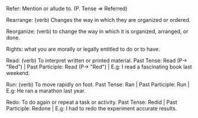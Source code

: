 Refer: Mention or allude to. (P. Tense => Referred) 

Rearrange: (verb) Changes the way in which they are organized or ordered. 

Reorganize: (verb) to change the way in which it is organized, arranged, or done. 

Rights: what you are morally or legally entitled to do or to have. 

Read: (verb) To interpret written or printed material. Past Tense: Read (P-> "Red") | Past Participle: Read (P-> "Red") | E.g: I read a fascinating book last weekend. 

Run: (verb) To move rapidly on foot. Past Tense: Ran | Past Participle: Run | E.g: He ran a marathon last year.

Redo: To do again or repeat a task or activity. Past Tense: Redid | Past Participle: Redone | E.g: I had to redo the experiment accurate results.
